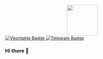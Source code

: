 <div id="header" align="center">
  <img src="https://media.giphy.com/media/v1.Y2lkPTc5MGI3NjExeGZvOGcyNnkwZWd4cDVwd24zZzAydXEzYmc3d2pndDQ4aGlxdGEwZCZlcD12MV9pbnRlcm5hbF9naWZfYnlfaWQmY3Q9Zw/QDjpIL6oNCVZ4qzGs7/giphy.gif" width="100"/>
</div>

<div id="badges">
  <a href="https://vk.com/iamarlinrus">
    <img scr="https://img.shields.io/badge/Vkontakte-blue?logo=vk&logoColor=white&style=for-the-badge" alt="Vkontakte Badge"/>
  </a>
  <a href="https://web.telegram.org/k/#@iamarlinrus">
    <img scr="https://img.shields.io/badge/Telegram-purple?logo=tg&logoColor=white&style=for-the-badge" alt="Telegram Badge"/>
  </a>
</div>


### Hi there 👋


